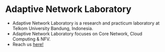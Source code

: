 # Adaptive Network Laboratory
- Adaptive Network Laboratory is a research and practicum laboratory at Telkom University Bandung, Indonesia. 
- Adaptive Network Laboratory focuses on Core Network, Cloud Computing & NFV. 
- Reach us [here!](https://adaptivenetlab.github.io/)